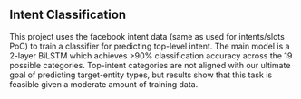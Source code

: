 ## Intent Classification
This project uses the facebook intent data (same as used for intents/slots PoC) to train a classifier for predicting top-level intent. The main model is a 2-layer BiLSTM which achieves >90% classification accuracy across the 19 possible categories.
Top-intent categories are not aligned with our ultimate goal of predicting target-entity types, but results show that this task is feasible given a moderate amount of training data.
